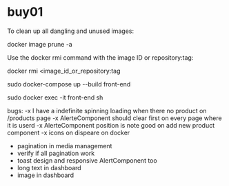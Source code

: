 # buy01

To clean up all dangling and unused images:

docker image prune -a


Use the docker rmi command with the image ID or repository:tag:

docker rmi <image_id_or_repository:tag



sudo docker-compose up --build front-end


sudo docker exec -it front-end sh 



bugs:
-x I have a indefinite spinning loading when there no product on /products page
-x AlerteComponent should clear first on every page where it is userd
-x AlerteComponent position is note good on add new product component
-x icons on dispeare on docker
- pagination in media management
- verify if all pagination work
- toast design and responsive AlertComponent too
- long text in dashboard
- image in dashboard